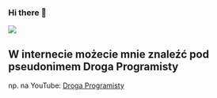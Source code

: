 ### Hi there 👋
![](https://komarev.com/ghpvc/?username=lukaszdutka)

## W internecie możecie mnie znaleźć pod pseudonimem Droga Programisty
np. na YouTube: [Droga Programisty](https://youtube.com/@DrogaProgramisty)

<!--
**lukaszdutka/lukaszdutka** is a ✨ _special_ ✨ repository because its `README.md` (this file) appears on your GitHub profile.

Here are some ideas to get you started:

- 🔭 I’m currently working on ...
- 🌱 I’m currently learning ...
- 👯 I’m looking to collaborate on ...
- 🤔 I’m looking for help with ...
- 💬 Ask me about ...
- 📫 How to reach me: ...
- 😄 Pronouns: ...
- ⚡ Fun fact: ...
-->
